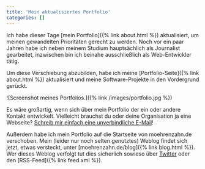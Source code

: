 ```yaml
---
title: 'Mein aktualisiertes Portfolio'
categories: []
---
```


Ich habe dieser Tage [mein Portfolio]({% link about.html %}) aktualisiert, um meinen gewandelten Prioritäten gerecht zu werden. Noch vor ein paar Jahren habe ich neben meinem Studium hauptsächlich als Journalist gearbeitet, inzwischen bin ich beinahe ausschließlich als Web-Entwickler tätig. 

Um diese Verschiebung abzubilden, habe ich meine [Portfolio-Seite]({% link about.html %}) aktualisiert und meine Software-Projekte in den Vordergrund gerückt.

![Screenshot meines Portfolios.]({% link /images/portfolio.jpg %})

Es wäre großartig, wenn sich über mein Portfolio der ein oder andere Kontakt entwickelt. Vielleicht brauchst du oder deine Organisation ja eine Webseite? [Schreib mir einfach eine unverbindliche E-Mail](mailto:hi@moehrenzahn.de)!

Außerdem habe ich mein Portfolio auf die Startseite von moehrenzahn.de verschoben. Mein (leider nur noch selten genutztes) Weblog findet sich jetzt, etwas versteckt, unter [moehrenzahn.de/blog]({% link blog.html %}). Wer dieses Weblog verfolgt tut dies sicherlich sowieso über [Twitter](https://twitter.com/_maxmelzer) oder den [RSS-Feed]({% link feed.xml %}).